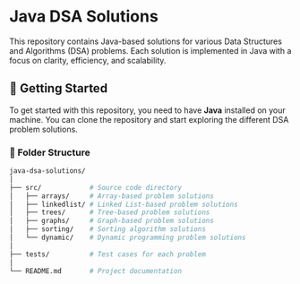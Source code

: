 # Java DSA Solutions

This repository contains Java-based solutions for various Data Structures and Algorithms (DSA) problems. Each solution is implemented in Java with a focus on clarity, efficiency, and scalability.

## 🚀 Getting Started

To get started with this repository, you need to have **Java** installed on your machine. You can clone the repository and start exploring the different DSA problem solutions.

### 📂 Folder Structure

```bash
java-dsa-solutions/
│
├── src/            # Source code directory
│   ├── arrays/     # Array-based problem solutions
│   ├── linkedlist/ # Linked List-based problem solutions
│   ├── trees/      # Tree-based problem solutions
│   ├── graphs/     # Graph-based problem solutions
│   ├── sorting/    # Sorting algorithm solutions
│   └── dynamic/    # Dynamic programming problem solutions
│
├── tests/          # Test cases for each problem
│
└── README.md       # Project documentation
